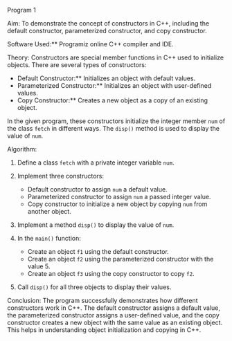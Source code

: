 Program 1

Aim:
To demonstrate the concept of constructors in C++, including the default constructor, parameterized constructor, and copy constructor.

Software Used:**
Programiz online C++ compiler and IDE.

Theory:
Constructors are special member functions in C++ used to initialize objects. There are several types of constructors:

* Default Constructor:** Initializes an object with default values.
* Parameterized Constructor:** Initializes an object with user-defined values.
* Copy Constructor:** Creates a new object as a copy of an existing object.

In the given program, these constructors initialize the integer member `num` of the class `fetch` in different ways. The `disp()` method is used to display the value of `num`.

Algorithm:

1. Define a class `fetch` with a private integer variable `num`.
2. Implement three constructors:

   * Default constructor to assign `num` a default value.
   * Parameterized constructor to assign `num` a passed integer value.
   * Copy constructor to initialize a new object by copying `num` from another object.
3. Implement a method `disp()` to display the value of `num`.
4. In the `main()` function:

   * Create an object `f1` using the default constructor.
   * Create an object `f2` using the parameterized constructor with the value 5.
   * Create an object `f3` using the copy constructor to copy `f2`.
5. Call `disp()` for all three objects to display their values.

Conclusion:
The program successfully demonstrates how different constructors work in C++. The default constructor assigns a default value, the parameterized constructor assigns a user-defined value, and the copy constructor creates a new object with the same value as an existing object. This helps in understanding object initialization and copying in C++.

